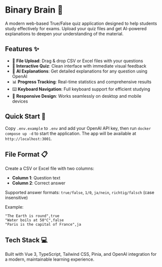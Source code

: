 # Binary Brain 🧠

A modern web-based True/False quiz application designed to help students study effectively for exams. Upload your quiz files and get AI-powered explanations to deepen your understanding of the material.

## Features ✨

- 📁 **File Upload**: Drag & drop CSV or Excel files with your questions
- 🎯 **Interactive Quiz**: Clean interface with immediate visual feedback
- 🤖 **AI Explanations**: Get detailed explanations for any question using OpenAI
- 📊 **Progress Tracking**: Real-time statistics and comprehensive results
- ⌨️ **Keyboard Navigation**: Full keyboard support for efficient studying
- 📱 **Responsive Design**: Works seamlessly on desktop and mobile devices

## Quick Start 🚀

Copy `.env.example` to `.env` and add your OpenAI API key, then run `docker compose up -d` to start the application. The app will be available at `http://localhost:3001`.

## File Format 📋

Create a CSV or Excel file with two columns:
- **Column 1**: Question text
- **Column 2**: Correct answer

Supported answer formats: `true/false`, `1/0`, `ja/nein`, `richtig/falsch` (case insensitive)

Example:
```csv
"The Earth is round",true
"Water boils at 50°C",false
"Paris is the capital of France",ja
```

## Tech Stack 💻

Built with Vue 3, TypeScript, Tailwind CSS, Pinia, and OpenAI integration for a modern, maintainable learning experience.